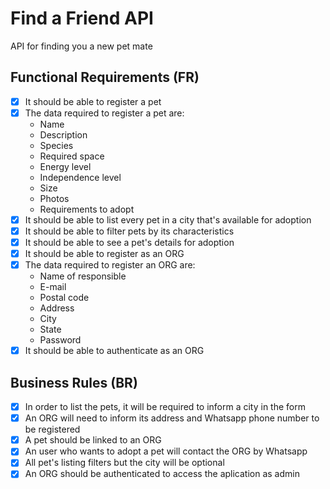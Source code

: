 
# Find a Friend API

API for finding you a new pet mate

## Functional Requirements (FR)

- [X] It should be able to register a pet
- [X] The data required to register a pet are:
    - Name
    - Description
    - Species
    - Required space
    - Energy level
    - Independence level
    - Size
    - Photos
    - Requirements to adopt
- [X] It should be able to list every pet in a city that's available for adoption
- [X] It should be able to filter pets by its characteristics
- [X] It should be able to see a pet's details for adoption
- [X] It should be able to register as an ORG
- [X] The data required to register an ORG are:
    - Name of responsible
    - E-mail
    - Postal code
    - Address
    - City
    - State
    - Password
- [X] It should be able to authenticate as an ORG

## Business Rules (BR)

- [X] In order to list the pets, it will be required to inform a city in the form
- [x] An ORG will need to inform its address and Whatsapp phone number to be registered
- [X] A pet should be linked to an ORG
- [X] An user who wants to adopt a pet will contact the ORG by Whatsapp
- [X] All pet's listing filters but the city will be optional
- [X] An ORG should be authenticated to access the aplication as admin
